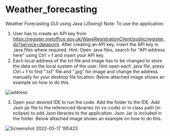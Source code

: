 # Weather_forecasting
Weather Forecasting GUI using Java (JSwing)
Note: To use the application:
1) User has to create an API key from https://register.metoffice.gov.uk/WaveRegistrationClient/public/register.do?service=datapoint. After creating an API key, insert the API key in .java files where required. Hint: Open .java files, search for "API address here" using Ctrl + f and insert your API key.
2) Each local address of the txt file and image has to be changed to store the data on the local system of the user.  Hint open each .java file, press Ctrl + f to find ".txt" file and ".jpg" for image and change the address manually for your desktop file location. Below attached image shows an example on how to do this.


![address](https://user-images.githubusercontent.com/105718396/168843275-395cf912-a297-4ada-97cc-f8ba01c2b854.jpg)



3) Open your desired IDE to run the code. Add the folder to the IDE. Add Json jar file to the referenced libraries (in vs-code) or in class path (in eclipse) to add Json libraries to the application. Json Jar is included in the folder. Below attached image shows an example on how to do this.




![Screenshot 2022-05-17 195423](https://user-images.githubusercontent.com/105718396/168841897-4627af26-5884-4df2-b53a-3fc454619e35.jpg)
